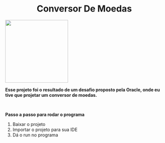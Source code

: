 <h1 align="center">Conversor De Moedas</h1>


<img src="http://cr.openjdk.java.net/~jeff/Duke/png/DukeCheers.png" width="200px">


**Esse projeto foi o resultado de um desafio proposto pela Oracle, onde eu tive que projetar um conversor de moedas.**

<br>

**Passo a passo para rodar o programa**
1. Baixar o projeto
2. Importar o projeto para sua IDE
3. Dá o run no programa




